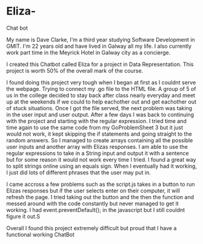 # Eliza-
Chat bot

My name is Dave Clarke, I'm a third year studying Software Development in GMIT. I'm 22 years old and have lived in Galway 
all my life. I also currently work part time in the Meyrick Hotel in Galway city as a concierge.

I created this Chatbot called Eliza for a project in Data Representation. This project is worth 50% of the
overall mark of the course.

I found doing this project very tough when I began at first as I couldnt serve the webpage. Trying to connect 
my .go file to the HTML file. A group of 5 of us in the college decided to stay back after class nearly everyday
and meet up at the weekends if we could to help eachother out and get eachother out of stuck situations. Once I
got the file served, the next problem was taking in the user input and user output. After a few days I was back 
to continuing with the project and starting with the regular expression. I tried time and time again to use the
same code from my GoProblemSheet 3 but it just would not work, it kept skipping the if statements and going straight
to the random answers. So I managed to create arrays containing all the possible user inputs and another array with 
Elizas responses. I am able to use the regular expressions to take in a String input and output it with a sentence but 
for some reason it would not work every time I tried. I found a great way to split strings online using an equals
sign. When I eventually had it working, I just did lots of different phrases that the user may put in.

I came accross a few problems such as the script.js takes in a button to run Elizas responses but if the user selects
enter on their computer, it will refresh the page. I tried taking out the button and the then the function and messed
around with the code constantly but never managed to get it working. I had event.preventDefault(); in the javascript but
I still couldnt figure it out.S

Overall I found this project extremely difficult but proud that I have a functional working ChatBot
